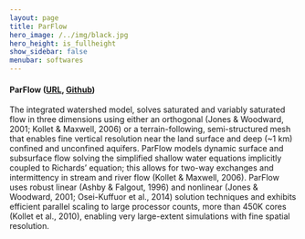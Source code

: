 ```yaml
---
layout: page
title: ParFlow
hero_image: /../img/black.jpg
hero_height: is_fullheight
show_sidebar: false
menubar: softwares
---
```

#### ParFlow ([URL](https://parflow.org/), [Github](https://github.com/parflow/parflow))
The integrated watershed model, solves saturated and variably saturated flow in three dimensions using either an orthogonal (Jones & Woodward, 2001; Kollet & Maxwell, 2006) or a terrain-following, semi-structured mesh that enables fine vertical resolution near the land surface and deep (~1 km) confined and unconfined aquifers. ParFlow models dynamic surface and subsurface flow solving the simplified shallow water equations implicitly coupled to Richards’ equation; this allows for two-way exchanges and intermittency in stream and river flow (Kollet & Maxwell, 2006). ParFlow uses robust linear (Ashby & Falgout, 1996) and nonlinear (Jones & Woodward, 2001; Osei-Kuffuor et al., 2014) solution techniques and exhibits efficient parallel scaling to large processor counts, more than 450K cores (Kollet et al., 2010), enabling very large-extent simulations with fine spatial resolution.